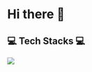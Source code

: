 # Hi there 👋

## 💻 Tech Stacks 💻
<img src="https://img.shields.io/badge/python-#3766AB?style=flat-square&logo=Python&logoColor=green"/></a>
